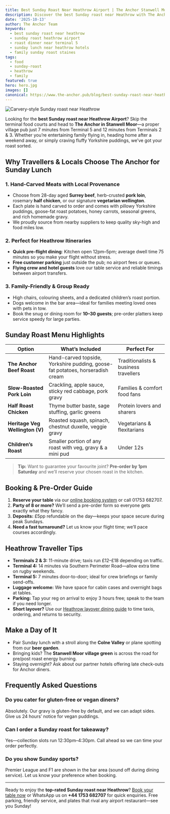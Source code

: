 ```yaml
---
title: Best Sunday Roast Near Heathrow Airport | The Anchor Stanwell Moor
description: Discover the best Sunday roast near Heathrow with The Anchor's hand-carved meats, veggie options, and family-friendly dining just 7 minutes from Terminal 5.
date: '2025-10-13'
author: The Anchor Team
keywords:
  - best sunday roast near heathrow
  - sunday roast heathrow airport
  - roast dinner near terminal 5
  - sunday lunch near heathrow hotels
  - family sunday roast staines
tags:
  - food
  - sunday-roast
  - heathrow
  - family
featured: true
hero: hero.jpg
images: []
canonical: https://www.the-anchor.pub/blog/best-sunday-roast-near-heathrow
---
```


![Carvery-style Sunday roast near Heathrow](/images/food/sunday-roast/the-anchor-sunday-roast-stanwell-moor.jpg)

Looking for the **best Sunday roast near Heathrow Airport**? Skip the terminal food courts and head to **The Anchor in Stanwell Moor**—a proper village pub just 7 minutes from Terminal 5 and 12 minutes from Terminals 2 & 3. Whether you’re entertaining family flying in, heading home after a weekend away, or simply craving fluffy Yorkshire puddings, we’ve got your roast sorted.

## Why Travellers & Locals Choose The Anchor for Sunday Lunch

### 1. Hand-Carved Meats with Local Provenance
- Choose from 28-day aged **Surrey beef**, herb-crusted **pork loin**, rosemary **half chicken**, or our signature **vegetarian wellington**.
- Each plate is hand carved to order and comes with pillowy Yorkshire puddings, goose-fat roast potatoes, honey carrots, seasonal greens, and rich homemade gravy.
- We proudly source from nearby suppliers to keep quality sky-high and food miles low.

### 2. Perfect for Heathrow Itineraries
- **Quick pre-flight dining**: Kitchen open 12pm–5pm; average dwell time 75 minutes so you make your flight without stress.
- **Free customer parking** just outside the pub; no airport fees or queues.
- **Flying crew and hotel guests** love our table service and reliable timings between airport transfers.

### 3. Family-Friendly & Group Ready
- High chairs, colouring sheets, and a dedicated children’s roast portion.
- Dogs welcome in the bar area—ideal for families meeting loved ones with pets in tow.
- Book the snug or dining room for **10–30 guests**; pre-order platters keep service speedy for large parties.

## Sunday Roast Menu Highlights

| Option | What’s Included | Perfect For |
| --- | --- | --- |
| **The Anchor Beef Roast** | Hand-carved topside, Yorkshire pudding, goose-fat potatoes, horseradish cream | Traditionalists & business travellers |
| **Slow-Roasted Pork Loin** | Crackling, apple sauce, sticky red cabbage, pork gravy | Families & comfort food fans |
| **Half Roast Chicken** | Thyme butter baste, sage stuffing, garlic greens | Protein lovers and sharers |
| **Heritage Veg Wellington (V)** | Roasted squash, spinach, chestnut duxelle, veggie gravy | Vegetarians & flexitarians |
| **Children’s Roast** | Smaller portion of any roast with veg, gravy & a mini pud | Under 12s |

> **Tip:** Want to guarantee your favourite joint? **Pre-order by 1pm Saturday** and we’ll reserve your chosen roast in the kitchen.

## Booking & Pre-Order Guide

1. **Reserve your table** via our [online booking system](/book-table) or call 01753 682707.
2. **Party of 8 or more?** We’ll send a pre-order form so everyone gets exactly what they fancy.
3. **Deposits:** £5pp refundable on the day—keeps your space secure during peak Sundays.
4. **Need a fast turnaround?** Let us know your flight time; we’ll pace courses accordingly.

## Heathrow Traveller Tips

- **Terminals 2 & 3:** 11-minute drive; taxis run £12–£18 depending on traffic.
- **Terminal 4:** 14 minutes via Southern Perimeter Road—allow extra time on rugby weekends.
- **Terminal 5:** 7 minutes door-to-door; ideal for crew briefings or family send-offs.
- **Luggage welcome:** We have space for cabin cases and overnight bags at tables.
- **Parking:** Tap your reg on arrival to enjoy 3 hours free; speak to the team if you need longer.
- **Short layover?** Use our [Heathrow layover dining guide](/heathrow-layover-dining) to time taxis, ordering, and returns to security.

## Make a Day of It

- Pair Sunday lunch with a stroll along the **Colne Valley** or plane spotting from our **beer garden**.
- Bringing kids? The **Stanwell Moor village green** is across the road for pre/post roast energy burning.
- Staying overnight? Ask about our partner hotels offering late check-outs for Anchor diners.

## Frequently Asked Questions

### Do you cater for gluten-free or vegan diners?
Absolutely. Our gravy is gluten-free by default, and we can adapt sides. Give us 24 hours’ notice for vegan puddings.

### Can I order a Sunday roast for takeaway?
Yes—collection slots run 12:30pm–4:30pm. Call ahead so we can time your order perfectly.

### Do you show Sunday sports?
Premier League and F1 are shown in the bar area (sound off during dining service). Let us know your preference when booking.

---

Ready to enjoy the **top-rated Sunday roast near Heathrow**? [Book your table now](/book-table) or WhatsApp us on **+44 1753 682707** for quick enquiries. Free parking, friendly service, and plates that rival any airport restaurant—see you Sunday!
